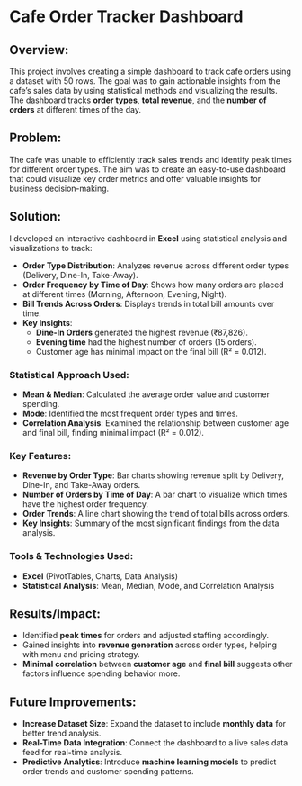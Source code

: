 # Cafe Order Tracker Dashboard

## Overview:
This project involves creating a simple dashboard to track cafe orders using a dataset with 50 rows. The goal was to gain actionable insights from the cafe’s sales data by using statistical methods and visualizing the results. The dashboard tracks **order types**, **total revenue**, and the **number of orders** at different times of the day.

## Problem:
The cafe was unable to efficiently track sales trends and identify peak times for different order types. The aim was to create an easy-to-use dashboard that could visualize key order metrics and offer valuable insights for business decision-making.

## Solution:
I developed an interactive dashboard in **Excel** using statistical analysis and visualizations to track:
- **Order Type Distribution**: Analyzes revenue across different order types (Delivery, Dine-In, Take-Away).
- **Order Frequency by Time of Day**: Shows how many orders are placed at different times (Morning, Afternoon, Evening, Night).
- **Bill Trends Across Orders**: Displays trends in total bill amounts over time.
- **Key Insights**:
  - **Dine-In Orders** generated the highest revenue (₹87,826).
  - **Evening time** had the highest number of orders (15 orders).
  - Customer age has minimal impact on the final bill (R² = 0.012).

### Statistical Approach Used:
- **Mean & Median**: Calculated the average order value and customer spending.
- **Mode**: Identified the most frequent order types and times.
- **Correlation Analysis**: Examined the relationship between customer age and final bill, finding minimal impact (R² = 0.012).

### Key Features:
- **Revenue by Order Type**: Bar charts showing revenue split by Delivery, Dine-In, and Take-Away orders.
- **Number of Orders by Time of Day**: A bar chart to visualize which times have the highest order frequency.
- **Order Trends**: A line chart showing the trend of total bills across orders.
- **Key Insights**: Summary of the most significant findings from the data analysis.

### Tools & Technologies Used:
- **Excel** (PivotTables, Charts, Data Analysis)
- **Statistical Analysis**: Mean, Median, Mode, and Correlation Analysis

## Results/Impact:
- Identified **peak times** for orders and adjusted staffing accordingly.
- Gained insights into **revenue generation** across order types, helping with menu and pricing strategy.
- **Minimal correlation** between **customer age** and **final bill** suggests other factors influence spending behavior more.

## Future Improvements:
- **Increase Dataset Size**: Expand the dataset to include **monthly data** for better trend analysis.
- **Real-Time Data Integration**: Connect the dashboard to a live sales data feed for real-time analysis.
- **Predictive Analytics**: Introduce **machine learning models** to predict order trends and customer spending patterns.

